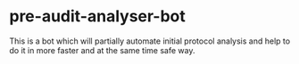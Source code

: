 # pre-audit-analyser-bot
This is a bot which will partially automate initial protocol analysis and help to do it in more faster and at the same time safe way.
